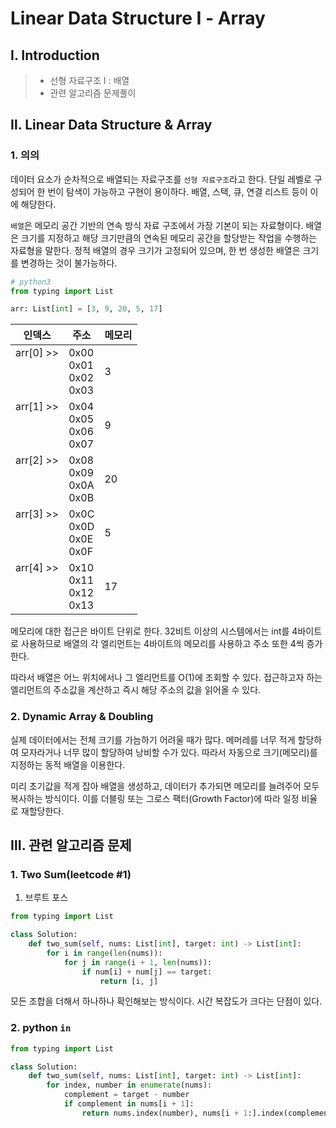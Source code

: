 # Linear Data Structure Ⅰ - Array

## Ⅰ. Introduction

> - 선형 자료구조 Ⅰ : 배열
> - 관련 알고리즘 문제풀이

## Ⅱ. Linear Data Structure & Array

### 1. 의의

데이터 요소가 순차적으로 배열되는 자료구조를 `선형 자료구조`라고 한다. 단일 레벨로 구성되어 한 번이 탐색이 가능하고 구현이 용이하다. 배열, 스택, 큐, 연결 리스트 등이 이에 해당한다.

`배열`은 메모리 공간 기반의 연속 방식 자료 구조에서 가장 기본이 되는 자료형이다. 배열은 크기를 지정하고 해당 크기만큼의 연속된 메모리 공간을 할당받는 작업을 수행하는 자료형을 말한다. 정적 배열의 경우 크기가 고정되어 있으며, 한 번 생성한 배열은 크기를 변경하는 것이 불가능하다.

```py
# python3
from typing import List

arr: List[int] = [3, 9, 20, 5, 17]
```

| 인덱스                        | 주소                            | 메모리 |
| ----------------------------- | ------------------------------- | ------ |
| arr[0] >><br/><br/><br/><br/> | 0x00<br/>0x01<br/>0x02<br/>0x03 | 3      |
| arr[1] >><br/><br/><br/><br/> | 0x04<br/>0x05<br/>0x06<br/>0x07 | 9      |
| arr[2] >><br/><br/><br/><br/> | 0x08<br/>0x09<br/>0x0A<br/>0x0B | 20     |
| arr[3] >><br/><br/><br/><br/> | 0x0C<br/>0x0D<br/>0x0E<br/>0x0F | 5      |
| arr[4] >><br/><br/><br/><br/> | 0x10<br/>0x11<br/>0x12<br/>0x13 | 17     |

메모리에 대한 접근은 바이트 단위로 한다. 32비트 이상의 시스템에서는 int를 4바이트로 사용하므로 배열의 각 엘리먼트는 4바이트의 메모리를 사용하고 주소 또한 4씩 증가한다.

따라서 배열은 어느 위치에서나 그 엘리먼트를 O(1)에 조회할 수 있다. 접근하고자 하는 엘리먼트의 주소값을 계산하고 즉시 해당 주소의 값을 읽어올 수 있다.

### 2. Dynamic Array & Doubling

실제 데이터에서는 전체 크기를 가늠하기 어려울 때가 많다. 메머레를 너무 적게 할당하여 모자라거나 너무 많이 할당하여 낭비할 수가 있다. 따라서 자동으로 크기(메모리)를 지정하는 동적 배열을 이용한다.

미리 초기값을 적게 잡아 배열을 생성하고, 데이터가 추가되면 메모리를 늘려주어 모두 복사하는 방식이다. 이를 더블링 또는 그로스 팩터(Growth Factor)에 따라 일정 비율로 재할당한다.

## Ⅲ. 관련 알고리즘 문제

### 1. Two Sum(leetcode #1)

1. 브루트 포스

```python
from typing import List

class Solution:
    def two_sum(self, nums: List[int], target: int) -> List[int]:
        for i in range(len(nums)):
            for j in range(i + 1, len(nums)):
                if num[i] + num[j] == target:
                    return [i, j]
```

모든 조합을 더해서 하나하나 확인해보는 방식이다. 시간 복잡도가 크다는 단점이 있다.

### 2. python `in`

```python
from typing import List

class Solution:
    def two_sum(self, nums: List[int], target: int) -> List[int]:
        for index, number in enumerate(nums):
            complement = target - number
            if complement in nums[i + 1]:
                return nums.index(number), nums[i + 1:].index(complement) + (i + 1)
```
